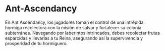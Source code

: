 # Ant-Ascendancy
En Ant Ascendancy, los jugadores toman el control de una intrépida hormiga recolectora con la misión de salvar y fortalecer su colonia subterránea. Navegando por laberintos intrincados, debes recolectar frutas esparcidas y llevarlas a tu Reina, asegurando así la supervivencia y prosperidad de tu hormiguero.
